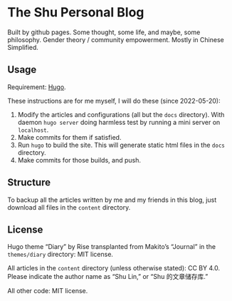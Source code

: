 # The Shu Personal Blog

Built by github pages. Some thought, some life, and maybe, some philosophy. Gender theory / community empowerment. Mostly in Chinese Simplified. 

## Usage

Requirement: [Hugo](https://github.com/gohugoio/hugo).

These instructions are for me myself, I will do these (since 2022-05-20):
1. Modify the articles and configurations (all but the `docs` directory). With daemon `hugo server` doing harmless test by running a mini server on `localhost`. 
2. Make commits for them if satisfied.
3. Run `hugo` to build the site. This will generate static html  files in the `docs` directory. 
4. Make commits for those builds, and push. 

## Structure

To backup all the articles written by me and my friends in this blog, just download all files in the `content` directory. 

## License

Hugo theme “Diary” by Rise transplanted from Makito’s “Journal” in the `themes/diary` directory: MIT license. 

All articles in the `content` directory (unless otherwise stated): CC BY 4.0. Please indicate the author name as “Shu Lin,” or “Shu 的文章储存库.”

All other code: MIT license. 
